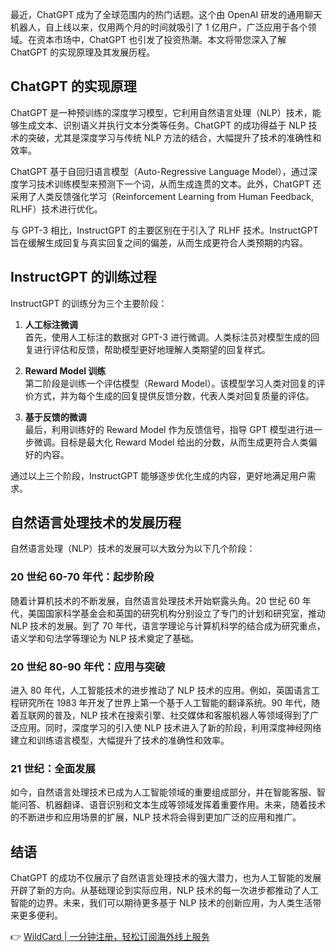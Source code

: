 最近，ChatGPT 成为了全球范围内的热门话题。这个由 OpenAI 研发的通用聊天机器人，自上线以来，仅用两个月的时间就吸引了 1 亿用户，广泛应用于各个领域。在资本市场中，ChatGPT 也引发了投资热潮。本文将带您深入了解 ChatGPT 的实现原理及其发展历程。

## ChatGPT 的实现原理

ChatGPT 是一种预训练的深度学习模型，它利用自然语言处理（NLP）技术，能够生成文本、识别语义并执行文本分类等任务。ChatGPT 的成功得益于 NLP 技术的突破，尤其是深度学习与传统 NLP 方法的结合，大幅提升了技术的准确性和效率。

ChatGPT 基于自回归语言模型（Auto-Regressive Language Model），通过深度学习技术训练模型来预测下一个词，从而生成连贯的文本。此外，ChatGPT 还采用了人类反馈强化学习（Reinforcement Learning from Human Feedback, RLHF）技术进行优化。

与 GPT-3 相比，InstructGPT 的主要区别在于引入了 RLHF 技术。InstructGPT 旨在缓解生成回复与真实回复之间的偏差，从而生成更符合人类预期的内容。

## InstructGPT 的训练过程

InstructGPT 的训练分为三个主要阶段：

1. **人工标注微调**  
   首先，使用人工标注的数据对 GPT-3 进行微调。人类标注员对模型生成的回复进行评估和反馈，帮助模型更好地理解人类期望的回复样式。

2. **Reward Model 训练**  
   第二阶段是训练一个评估模型（Reward Model）。该模型学习人类对回复的评价方式，并为每个生成的回复提供反馈分数，代表人类对回复质量的评估。

3. **基于反馈的微调**  
   最后，利用训练好的 Reward Model 作为反馈信号，指导 GPT 模型进行进一步微调。目标是最大化 Reward Model 给出的分数，从而生成更符合人类偏好的内容。

通过以上三个阶段，InstructGPT 能够逐步优化生成的内容，更好地满足用户需求。

## 自然语言处理技术的发展历程

自然语言处理（NLP）技术的发展可以大致分为以下几个阶段：

### 20 世纪 60-70 年代：起步阶段
随着计算机技术的不断发展，自然语言处理技术开始崭露头角。20 世纪 60 年代，美国国家科学基金会和英国的研究机构分别设立了专门的计划和研究室，推动 NLP 技术的发展。到了 70 年代，语言学理论与计算机科学的结合成为研究重点，语义学和句法学等理论为 NLP 技术奠定了基础。

### 20 世纪 80-90 年代：应用与突破
进入 80 年代，人工智能技术的进步推动了 NLP 技术的应用。例如，英国语言工程研究所在 1983 年开发了世界上第一个基于人工智能的翻译系统。90 年代，随着互联网的普及，NLP 技术在搜索引擎、社交媒体和客服机器人等领域得到了广泛应用。同时，深度学习的引入使 NLP 技术进入了新的阶段，利用深度神经网络建立和训练语言模型，大幅提升了技术的准确性和效率。

### 21 世纪：全面发展
如今，自然语言处理技术已成为人工智能领域的重要组成部分，并在智能客服、智能问答、机器翻译、语音识别和文本生成等领域发挥着重要作用。未来，随着技术的不断进步和应用场景的扩展，NLP 技术将会得到更加广泛的应用和推广。

## 结语

ChatGPT 的成功不仅展示了自然语言处理技术的强大潜力，也为人工智能的发展开辟了新的方向。从基础理论到实际应用，NLP 技术的每一次进步都推动了人工智能的边界。未来，我们可以期待更多基于 NLP 技术的创新应用，为人类生活带来更多便利。

👉 [WildCard | 一分钟注册，轻松订阅海外线上服务](https://bit.ly/bewildcard)